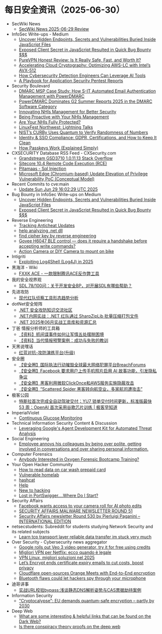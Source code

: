 # 每日安全资讯（2025-06-30）

- SecWiki News
  - [SecWiki News 2025-06-29 Review](http://www.sec-wiki.com/?2025-06-29)
- InfoSec Write-ups - Medium
  - [Uncover Hidden Endpoints, Secrets and Vulnerabilities Buried Inside JavaScript Files](https://infosecwriteups.com/uncover-hidden-endpoints-secrets-and-vulnerabilities-buried-inside-javascript-files-ea965b43f969?source=rss----7b722bfd1b8d---4)
  - [Exposed Client Secret in JavaScript Resulted in Quick Bug Bounty $$$](https://infosecwriteups.com/exposed-client-secret-in-javascript-resulted-in-quick-bug-bounty-35a609be138d?source=rss----7b722bfd1b8d---4)
  - [PureVPN Honest Review: Is It Really Safe, Fast, and Worth It?](https://infosecwriteups.com/purevpn-honest-review-is-it-really-safe-fast-and-worth-it-e3119588da85?source=rss----7b722bfd1b8d---4)
  - [​​Accelerating Cloud Cryptography: Optimizing AWS-LC with Intel’s AVX-512](https://infosecwriteups.com/accelerating-cloud-cryptography-optimizing-aws-lc-with-intels-avx-512-31901e2ef566?source=rss----7b722bfd1b8d---4)
  - [How Cybersecurity Detection Engineers Can Leverage AI Tools](https://infosecwriteups.com/how-cybersecurity-detection-engineers-can-leverage-ai-tools-0707d746e229?source=rss----7b722bfd1b8d---4)
  - [A Playbook for Application Security Pentest Reports](https://infosecwriteups.com/a-playbook-for-application-security-pentest-reports-a2c9a7f430fc?source=rss----7b722bfd1b8d---4)
- Security Boulevard
  - [DMARC MSP Case Study: How S-IT Automated Email Authentication Management with PowerDMARC](https://securityboulevard.com/2025/06/dmarc-msp-case-study-how-s-it-automated-email-authentication-management-with-powerdmarc-2/?utm_source=rss&utm_medium=rss&utm_campaign=dmarc-msp-case-study-how-s-it-automated-email-authentication-management-with-powerdmarc-2)
  - [PowerDMARC Dominates G2 Summer Reports 2025 in the DMARC Software Category](https://securityboulevard.com/2025/06/powerdmarc-dominates-g2-summer-reports-2025-in-the-dmarc-software-category-2/?utm_source=rss&utm_medium=rss&utm_campaign=powerdmarc-dominates-g2-summer-reports-2025-in-the-dmarc-software-category-2)
  - [Innovating NHIs Management for Better Security](https://securityboulevard.com/2025/06/innovating-nhis-management-for-better-security/?utm_source=rss&utm_medium=rss&utm_campaign=innovating-nhis-management-for-better-security)
  - [Being Proactive with Your NHIs Management](https://securityboulevard.com/2025/06/being-proactive-with-your-nhis-management/?utm_source=rss&utm_medium=rss&utm_campaign=being-proactive-with-your-nhis-management)
  - [Are Your NHIs Fully Protected?](https://securityboulevard.com/2025/06/are-your-nhis-fully-protected/?utm_source=rss&utm_medium=rss&utm_campaign=are-your-nhis-fully-protected)
  - [LinuxFest Northwest:  Lightning Talks](https://securityboulevard.com/2025/06/linuxfest-northwest-lightning-talks/?utm_source=rss&utm_medium=rss&utm_campaign=linuxfest-northwest-lightning-talks)
  - [NIST’s CURBy Uses Quantum to Verify Randomness of Numbers](https://securityboulevard.com/2025/06/nists-curby-uses-quantum-to-verify-randomness-of-numbers/?utm_source=rss&utm_medium=rss&utm_campaign=nists-curby-uses-quantum-to-verify-randomness-of-numbers)
  - [Identity & SSO Compliance: GDPR, Certifications, and How to Keep It Clean](https://securityboulevard.com/2025/06/identity-sso-compliance-gdpr-certifications-and-how-to-keep-it-clean/?utm_source=rss&utm_medium=rss&utm_campaign=identity-sso-compliance-gdpr-certifications-and-how-to-keep-it-clean)
  - [How Passkeys Work (Explained Simply)](https://securityboulevard.com/2025/06/how-passkeys-work-explained-simply/?utm_source=rss&utm_medium=rss&utm_campaign=how-passkeys-work-explained-simply)
- CXSECURITY Database RSS Feed - CXSecurity.com
  - [Grandstream GSD3710 1.0.11.13 Stack Overflow](https://cxsecurity.com/issue/WLB-2025060031)
  - [Sitecore 10.4 Remote Code Execution (RCE)](https://cxsecurity.com/issue/WLB-2025060030)
  - [Pitamaas - Sql Injection](https://cxsecurity.com/issue/WLB-2025060029)
  - [Microsoft Edge (Chromium-based) Update Elevation of Privilege Vulnerability PoC (Conceptual Model)](https://cxsecurity.com/issue/WLB-2025060028)
- Recent Commits to cve:main
  - [Update Sun Jun 29 16:02:29 UTC 2025](https://github.com/trickest/cve/commit/12b7233e6bdb45656ba28b69dcfe51aa05beeb20)
- Bug Bounty in InfoSec Write-ups on Medium
  - [Uncover Hidden Endpoints, Secrets and Vulnerabilities Buried Inside JavaScript Files](https://infosecwriteups.com/uncover-hidden-endpoints-secrets-and-vulnerabilities-buried-inside-javascript-files-ea965b43f969?source=rss----7b722bfd1b8d--bug_bounty)
  - [Exposed Client Secret in JavaScript Resulted in Quick Bug Bounty $$$](https://infosecwriteups.com/exposed-client-secret-in-javascript-resulted-in-quick-bug-bounty-35a609be138d?source=rss----7b722bfd1b8d--bug_bounty)
- Reverse Engineering
  - [Tracking Anticheat Updates](https://www.reddit.com/r/ReverseEngineering/comments/1lnd88c/tracking_anticheat_updates/)
  - [help analyzing .net dll](https://www.reddit.com/r/ReverseEngineering/comments/1lnicru/help_analyzing_net_dll/)
  - [find cipher key by reverse engineering](https://www.reddit.com/r/ReverseEngineering/comments/1lnhvg2/find_cipher_key_by_reverse_engineering/)
  - [Govee H6047 BLE control — does it require a handshake before accepting write commands?](https://www.reddit.com/r/ReverseEngineering/comments/1ln65w0/govee_h6047_ble_control_does_it_require_a/)
  - [Action Camera or DIY Camera to mount on bike](https://www.reddit.com/r/ReverseEngineering/comments/1ln7vd9/action_camera_or_diy_camera_to_mount_on_bike/)
- Intigriti
  - [Exploiting Log4Shell (Log4J) in 2025](https://www.intigriti.com/researchers/blog/hacking-tools/exploiting-log4shell-log4j)
- 黑海洋 - Wiki
  - [FXXK ACE - 一款限制腾讯ACE反作弊工具](https://blog.upx8.com/4821)
- 我的安全视界观
  - [SDL 78/100问：关于开发安全BP，对开展SDL有哪些帮助？](https://mp.weixin.qq.com/s?__biz=MzI3Njk2OTIzOQ==&mid=2247486940&idx=1&sn=d777fc7cf5cb91055412b655ca9ab818)
- 先进攻防
  - [现代红队侦察工具形态趋势分析](https://mp.weixin.qq.com/s?__biz=MzI1MDA1MjcxMw==&mid=2649908434&idx=1&sn=0528f0f6a586772b52c639943b66b495)
- dotNet安全矩阵
  - [.NET 安全攻防知识交流社区](https://mp.weixin.qq.com/s?__biz=MzUyOTc3NTQ5MA==&mid=2247499972&idx=2&sn=1ed21298d15e5bb2b7ea44c88c5c650d)
  - [.NET内网实战：.NET 红队通过 SharpZipLib 批量压缩打包文件](https://mp.weixin.qq.com/s?__biz=MzUyOTc3NTQ5MA==&mid=2247499972&idx=1&sn=317de9c04688bfd7ef709e8e535786db)
  - [.NET 2025年06月实战工具库和资源汇总](https://mp.weixin.qq.com/s?__biz=MzUyOTc3NTQ5MA==&mid=2247499972&idx=3&sn=d38d0b1cd1b5a412663e51d14e8968a5)
- 丁爸 情报分析师的工具箱
  - [【资料】抓间谍事件如何让军情五处摆脱困境](https://mp.weixin.qq.com/s?__biz=MzI2MTE0NTE3Mw==&mid=2651150934&idx=1&sn=3204253676f9c7786b06f68fd3d0b021)
  - [【资料】当代情报预警案例：成功与失败的教训](https://mp.weixin.qq.com/s?__biz=MzI2MTE0NTE3Mw==&mid=2651150934&idx=2&sn=420fc808098fb1f7e974f3848a7d6277)
- 天黑说嘿话
  - [红蓝对抗-攻防演练平台(升级)](https://mp.weixin.qq.com/s?__biz=MzI5NTQ5MTAzMA==&mid=2247484487&idx=1&sn=0a240503c3d6a705b64eff40fe808d41)
- 安全圈
  - [【安全圈】国际执法行动摧毁全球最大网络犯罪平台BreachForums](https://mp.weixin.qq.com/s?__biz=MzIzMzE4NDU1OQ==&mid=2652070419&idx=1&sn=a1af0a522bce16c7e9d9668199c631d2)
  - [【安全圈】Facebook 要求用户上传手机照片启用 AI 故事功能，引发隐私争议](https://mp.weixin.qq.com/s?__biz=MzIzMzE4NDU1OQ==&mid=2652070419&idx=2&sn=d3e7fe8398a108ccc5c964d1012e8882)
  - [【安全圈】黑客利用微软ClickOnce和AWS服务实施隐蔽攻击](https://mp.weixin.qq.com/s?__biz=MzIzMzE4NDU1OQ==&mid=2652070419&idx=3&sn=35a5e80bfccf521110da315693b4ddf3)
  - [【安全圈】“Scattered Spider 黑客转向航空业，多家航司遭攻击”](https://mp.weixin.qq.com/s?__biz=MzIzMzE4NDU1OQ==&mid=2652070419&idx=4&sn=c2521d59a472656de7dd5caceab17eac)
- 极客公园
  - [特斯拉首次完成全自动驾驶交付；YU7 锁单交付时间更新，标准版最快 53 周；OpenAI 首次采用谷歌芯片训练 | 极客早知道](https://mp.weixin.qq.com/s?__biz=MTMwNDMwODQ0MQ==&mid=2653081899&idx=1&sn=77cc136817f9e1452da48751d9afca6d)
- ImperialViolet
  - [Continuous Glucose Monitoring](http://www.imperialviolet.org/2025/06/29/cgm.html)
- Technical Information Security Content & Discussion
  - [Leveraging Google's Agent Development Kit for Automated Threat Analysis](https://www.reddit.com/r/netsec/comments/1ln2xn0/leveraging_googles_agent_development_kit_for/)
- Social Engineering
  - [Employee annoys his colleagues by being over polite, getting involved in conversations and over sharing personal information.](https://www.reddit.com/r/SocialEngineering/comments/1lnmdzx/employee_annoys_his_colleagues_by_being_over/)
- Computer Forensics
  - [Anybody Interested in Oxygen Forensic Bootcamp Training?](https://www.reddit.com/r/computerforensics/comments/1lnm6vq/anybody_interested_in_oxygen_forensic_bootcamp/)
- Your Open Hacker Community
  - [How to read data on car wash prepaid card](https://www.reddit.com/r/HowToHack/comments/1lnnhd9/how_to_read_data_on_car_wash_prepaid_card/)
  - [Vulnerable homelab](https://www.reddit.com/r/HowToHack/comments/1lnd3c8/vulnerable_homelab/)
  - [hashcat](https://www.reddit.com/r/HowToHack/comments/1lnbck9/hashcat/)
  - [Help](https://www.reddit.com/r/HowToHack/comments/1lnmg47/help/)
  - [New to hacking](https://www.reddit.com/r/HowToHack/comments/1ln6qs3/new_to_hacking/)
  - [Lost in PortSwigger....Where Do I Start?](https://www.reddit.com/r/HowToHack/comments/1ln2cdb/lost_in_portswiggerwhere_do_i_start/)
- Security Affairs
  - [Facebook wants access to your camera roll for AI photo edits](https://securityaffairs.com/179434/social-networks/facebook-wants-access-to-your-camera-roll-for-ai-photo-edits.html)
  - [SECURITY AFFAIRS MALWARE NEWSLETTER ROUND 51](https://securityaffairs.com/179429/breaking-news/security-affairs-malware-newsletter-round-51.html)
  - [Security Affairs newsletter Round 530 by Pierluigi Paganini – INTERNATIONAL EDITION](https://securityaffairs.com/179423/breaking-news/security-affairs-newsletter-round-530-by-pierluigi-paganini-international-edition.html)
- netsecstudents: Subreddit for students studying Network Security and its related subjects
  - [Learn tcp transport layer reliable data transfer im stuck very much](https://www.reddit.com/r/netsecstudents/comments/1lnb7m9/learn_tcp_transport_layer_reliable_data_transfer/)
- Over Security - Cybersecurity news aggregator
  - [Google rolls out Veo 3 video generator, try it for free using credits](https://www.bleepingcomputer.com/news/artificial-intelligence/google-rolls-out-veo-3-video-generator-try-it-for-free-using-credits/)
  - [Migliori VPN per Netflix: ecco quando è legale](https://www.cybersecurity360.it/cybersecurity-nazionale/migliori-vpn-per-netflix/)
  - [VPN Linux, migliori soluzioni nel 2025](https://www.cybersecurity360.it/cultura-cyber/vpn-linux-migliori-soluzioni-per-navigare-sicuri/)
  - [Let’s Encrypt ends certificate expiry emails to cut costs, boost privacy](https://www.bleepingcomputer.com/news/security/lets-encrypt-ends-certificate-expiry-emails-to-cut-costs-boost-privacy/)
  - [Cloudflare open-sources Orange Meets with End-to-End encryption](https://www.bleepingcomputer.com/news/security/cloudflare-open-sources-orange-meets-with-end-to-end-encryption/)
  - [Bluetooth flaws could let hackers spy through your microphone](https://www.bleepingcomputer.com/news/security/bluetooth-flaws-could-let-hackers-spy-through-your-microphone/)
- 迪哥讲事
  - [实战URL校验bypass:浅谈静态DNS解析姿势与CAS票据劫持案例](https://mp.weixin.qq.com/s?__biz=MzIzMTIzNTM0MA==&mid=2247497787&idx=1&sn=4ebbcb3eb2379e0276c6f2b799256877)
- Information Security
  - ["Cryptocalypse": EU demands quantum-safe encryption – partly by 2030](https://www.reddit.com/r/Information_Security/comments/1ln7pwh/cryptocalypse_eu_demands_quantumsafe_encryption/)
- Deep Web
  - [What are some interesting & helpful links that can be found on the Dark Web?](https://www.reddit.com/r/deepweb/comments/1lng18d/what_are_some_interesting_helpful_links_that_can/)
  - [Is there conspiracy theory proofs on the deep web](https://www.reddit.com/r/deepweb/comments/1lnb93r/is_there_conspiracy_theory_proofs_on_the_deep_web/)
